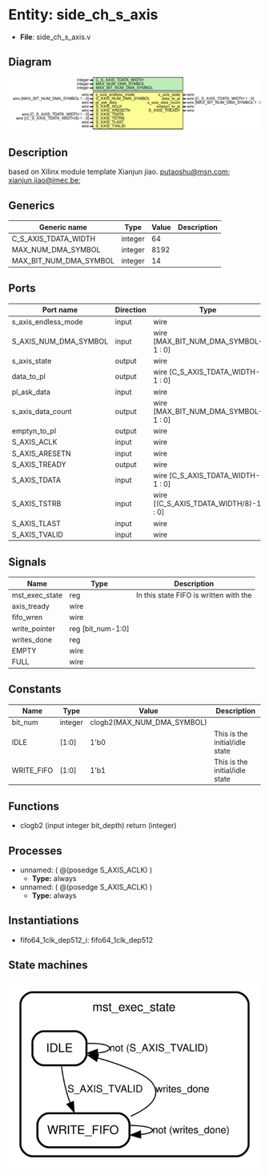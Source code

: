 # Entity: side_ch_s_axis

- **File**: side_ch_s_axis.v
## Diagram

![Diagram](side_ch_s_axis.svg "Diagram")
## Description

 based on Xilinx module template
 Xianjun jiao. putaoshu@msn.com; xianjun.jiao@imec.be;

## Generics

| Generic name           | Type    | Value | Description |
| ---------------------- | ------- | ----- | ----------- |
| C_S_AXIS_TDATA_WIDTH   | integer | 64    |             |
| MAX_NUM_DMA_SYMBOL     | integer | 8192  |             |
| MAX_BIT_NUM_DMA_SYMBOL | integer | 14    |             |
## Ports

| Port name             | Direction | Type                                  | Description |
| --------------------- | --------- | ------------------------------------- | ----------- |
| s_axis_endless_mode   | input     | wire                                  |             |
| S_AXIS_NUM_DMA_SYMBOL | input     | wire [MAX_BIT_NUM_DMA_SYMBOL-1 : 0]   |             |
| s_axis_state          | output    | wire                                  |             |
| data_to_pl            | output    | wire [C_S_AXIS_TDATA_WIDTH-1 : 0]     |             |
| pl_ask_data           | input     | wire                                  |             |
| s_axis_data_count     | output    | wire [MAX_BIT_NUM_DMA_SYMBOL-1 : 0]   |             |
| emptyn_to_pl          | output    | wire                                  |             |
| S_AXIS_ACLK           | input     | wire                                  |             |
| S_AXIS_ARESETN        | input     | wire                                  |             |
| S_AXIS_TREADY         | output    | wire                                  |             |
| S_AXIS_TDATA          | input     | wire [C_S_AXIS_TDATA_WIDTH-1 : 0]     |             |
| S_AXIS_TSTRB          | input     | wire [(C_S_AXIS_TDATA_WIDTH/8)-1 : 0] |             |
| S_AXIS_TLAST          | input     | wire                                  |             |
| S_AXIS_TVALID         | input     | wire                                  |             |
## Signals

| Name           | Type               | Description                              |
| -------------- | ------------------ | ---------------------------------------- |
| mst_exec_state | reg                |  In this state FIFO is written with the  |
| axis_tready    | wire               |                                          |
| fifo_wren      | wire               |                                          |
| write_pointer  | reg  [bit_num-1:0] |                                          |
| writes_done    | reg                |                                          |
| EMPTY          | wire               |                                          |
| FULL           | wire               |                                          |
## Constants

| Name       | Type    | Value                      | Description                     |
| ---------- | ------- | -------------------------- | ------------------------------- |
| bit_num    | integer | clogb2(MAX_NUM_DMA_SYMBOL) |                                 |
| IDLE       | [1:0]   | 1'b0                       | This is the initial/idle state  |
| WRITE_FIFO | [1:0]   | 1'b1                       | This is the initial/idle state  |
## Functions
- clogb2 <font id="function_arguments">(input integer bit_depth)</font> <font id="function_return">return (integer)</font>
## Processes
- unnamed: ( @(posedge S_AXIS_ACLK) )
  - **Type:** always
- unnamed: ( @(posedge S_AXIS_ACLK) )
  - **Type:** always
## Instantiations

- fifo64_1clk_dep512_i: fifo64_1clk_dep512
## State machines

![Diagram_state_machine_0]( stm_side_ch_s_axis_00.svg "Diagram")